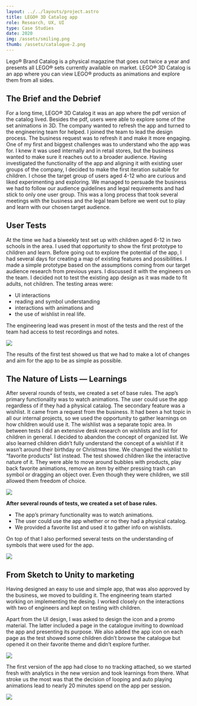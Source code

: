 ```yaml
---
layout: ../../layouts/project.astro
title: LEGO® 3D Catalog app
role: Research, UX, UI
type: Case Studies
date: 2020
img: /assets/smiling.png
thumb: /assets/catalogue-2.png
---
```


Lego® Brand Catalog is a physical magazine that goes out twice a year and
presents all LEGO® sets currently available on market. LEGO® 3D Catalog is an
app where you can view LEGO® products as animations and explore them from all
sides.

## The Brief and the Debrief

For a long time, LEGO® 3D Catalog it was an app where the pdf version of the
catalog lived. Besides the pdf, users were able to explore some of the set
animations in 3D. The company wanted to refresh the app and turned to the
engineering team for helped. I joined the team to lead the design process. The
business request was to refresh it and make it more engaging. One of my first
and biggest challenges was to understand who the app was for. I knew it was used
internally and in retail stores, but the business wanted to make sure it reaches
out to a broader audience. Having investigated the functionality of the app and
aligning it with existing user groups of the company, I decided to make the
first iteration suitable for children. I chose the target group of users aged
4-12 who are curious and liked experimenting and exploring. We managed to
persuade the business we had to follow our audience guidelines and legal
requirements and had stick to only one user group. This was a long process that
took several meetings with the business and the legal team before we went out to
play and learn with our chosen target audience.

## User Tests

At the time we had a biweekly test set up with children aged 6-12 in two schools
in the area. I used that opportunity to show the first prototype to children and
learn. Before going out to explore the potential of the app, I had several days
for creating a map of existing features and possibilities. I made a simple
prototype based on the assumptions coming from our target audience research from
previous years. I discussed it with the engineers on the team. I decided not to
test the existing app design as it was made to fit adults, not children. The
testing areas were:

- UI interactions
- reading and symbol understanding
- interactions with animations and
- the use of wishlist in real life.

The engineering lead was present in most of the tests and the rest of the team
had access to test recordings and notes.

![](/assets/catalog-1.png)

The results of the first test showed us that we had to make a lot of changes and
aim for the app to be as simple as possible.

## The Nature of Lists — Learnings

After several rounds of tests, we created a set of base rules. The app’s primary
functionality was to watch animations. The user could use the app regardless of
if they had a physical catalog. The secondary feature was a wishlist. It came
from a request from the business. It had been a hot topic in all our internal
projects, so we used the opportunity to gather learnings on how children would
use it. The wishlist was a separate topic area. In between tests I did an
extensive desk research on wishlists and list for children in general. I decided
to abandon the concept of organized list. We also learned children didn’t fully
understand the concept of a wishlist if it wasn’t around their birthday or
Christmas time. We changed the wishlist to “favorite products” list instead. The
test showed children like the interactive nature of it. They were able to move
around bubbles with products, play back favorite animations, remove an item by
either pressing trash can symbol or dragging an object over. Even though they
were children, we still allowed them freedom of choice.

![](/assets/flow.png)

**After several rounds of tests, we created a set of base rules.**

- The app’s primary functionality was to watch animations.
- The user could use the app whether or no they had a physical catalog.
- We provided a favorite list and used it to gather info on wishlists.

On top of that I also performed several tests on the understanding of symbols
that were used for the app.

![](/assets/app.gif)

## From Sketch to Unity to marketing

Having designed an easy to use and simple app, that was also approved by the
business, we moved to building it. The engineering team started working on
implementing the desing. I worked closely on the interactions with two of
engineers and kept on testing with children.

Apart from the UI design, I was asked to design the icon and a promo material.
The latter included a page in the catalogue inviting to download the app and
presenting its purpose. We also added the app icon on each page as the test
showed some children didn’t browse the catalogue but opened it on their favorite
theme and didn’t explore further.

![](/assets/logo.png)

The first version of the app had close to no tracking attached, so we started
fresh with analytics in the new version and took learnings from there. What
stroke us the most was that the decision of looping and auto playing animations
lead to nearly 20 minutes spend on the app per session.

![](/assets/catalogue.jpeg)
